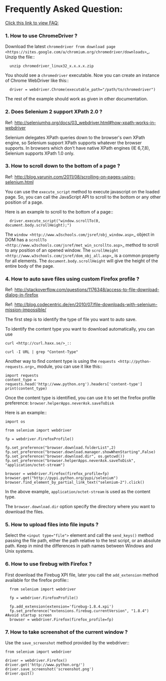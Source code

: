 # Frequently Asked Question:

[Click this link to view FAQ:](https://github.com/SeleniumHQ/selenium/wiki/Frequently-Asked-Questions)

### 1. How to use ChromeDriver ?

Download the latest `chromedriver from download page
<https://sites.google.com/a/chromium.org/chromedriver/downloads>`_. Unzip the file::

~~~~~~~~~~~~~~~~~~~~~~~~~
  unzip chromedriver_linux32_x.x.x.x.zip
~~~~~~~~~~~~~~~~~~~~~~~~~~~~~~~~~~~~

You should see a ``chromedriver`` executable. Now you can create an instance of Chrome WebDriver like this::

~~~~~~~~~~~~~~~~~~~~~~~~~~~~~~~~~~~~
  driver = webdriver.Chrome(executable_path="/path/to/chromedriver")
~~~~~~~~~~~~~~~~~~~~~~~~~~~~~~~~~~~~

The rest of the example should work as given in other documentation.

### 2. Does Selenium 2 support XPath 2.0 ?

Ref: http://seleniumhq.org/docs/03_webdriver.html#how-xpath-works-in-webdriver

Selenium delegates XPath queries down to the browser's own XPath engine, so Selenium support XPath supports whatever the
browser supports. In browsers which don't have native XPath engines (IE 6,7,8), Selenium supports XPath 1.0 only.

### 3. How to scroll down to the bottom of a page ?

Ref: http://blog.varunin.com/2011/08/scrolling-on-pages-using-selenium.html

You can use the `execute_script` method to execute javascript on the loaded page. So, you can call the JavaScript API to
scroll to the bottom or any other position of a page.

Here is an example to scroll to the bottom of a page::

~~~~~~~~~~~~~~~~~~~~~~~~~~~~~~~~~~~~~~~~~~~~
  driver.execute_script("window.scrollTo(0, document.body.scrollHeight);")
~~~~~~~~~~~~~~~~~~~~~~~~~~~~~~~~~~~~~~~~~~~~

The `window <http://www.w3schools.com/jsref/obj_window.asp>`_ object in DOM has a `scrollTo
<http://www.w3schools.com/jsref/met_win_scrollto.asp>`_ method to scroll to any position of an opened window.
The `scrollHeight
<http://www.w3schools.com/jsref/dom_obj_all.asp>`_ is a common property for all elements.
The `document.body.scrollHeight` will give the height of the entire body of the page.

### 4. How to auto save files using custom Firefox profile ?

Ref: http://stackoverflow.com/questions/1176348/access-to-file-download-dialog-in-firefox

Ref: http://blog.codecentric.de/en/2010/07/file-downloads-with-selenium-mission-impossible/

The first step is to identify the type of file you want to auto save.

To identify the content type you want to download automatically, you can use

~~~~~~~~~~~~~~~~~~~~~~~~~~~~~~~~~~~~~~~~~~~~~~~~~~~~~
curl <http://curl.haxx.se/>_::

curl -I URL | grep "Content-Type"
~~~~~~~~~~~~~~~~~~~~~~~~~~~~~~~~~~~~~~~~~~~~~~~~~~~~~

Another way to find content type is using the `requests
<http://python-requests.org>`_ module, you can use it like this::

~~~~~~~~~~~~~~~~~~~~~~~~~~~~~~~~~~~~~~~~~~~~~~~~~~~~~
import requests
content_type = requests.head('http://www.python.org').headers['content-type']
print(content_type)
~~~~~~~~~~~~~~~~~~~~~~~~~~~~~~~~~~~~~~~~~~~~~~~~~~~~~

Once the content type is identified, you can use it to set the firefox profile
preference: ``browser.helperApps.neverAsk.saveToDisk``

Here is an example::

~~~~~~~~~~~~~~~~~~~~~~~~~~~~~~~~~~~~~~~~~~~~~~~~~~~~~
import os

from selenium import webdriver

fp = webdriver.FirefoxProfile()

fp.set_preference("browser.download.folderList",2)
fp.set_preference("browser.download.manager.showWhenStarting",False)
fp.set_preference("browser.download.dir", os.getcwd())
fp.set_preference("browser.helperApps.neverAsk.saveToDisk", "application/octet-stream")

browser = webdriver.Firefox(firefox_profile=fp)
browser.get("http://pypi.python.org/pypi/selenium")
browser.find_element_by_partial_link_text("selenium-2").click()
~~~~~~~~~~~~~~~~~~~~~~~~~~~~~~~~~~~~~~~~~~~~~~~~~~~~~

In the above example, ``application/octet-stream`` is used as the content type.

The ``browser.download.dir`` option specify the directory where you want to download the files.

### 5. How to upload files into file inputs ?

Select the ``<input type="file">`` element and call the ``send_keys()`` method passing the file path, either the path
relative to the test script, or an absolute path. Keep in mind the differences in path names between Windows and Unix
systems.

### 6. How to use firebug with Firefox ?

First download the Firebug XPI file, later you call the
``add_extension`` method available for the firefox profile::

~~~~~~~~~~~~~~~~~~~~~~~~~~~~~~~~~
  from selenium import webdriver

  fp = webdriver.FirefoxProfile()

  fp.add_extension(extension='firebug-1.8.4.xpi')
  fp.set_preference("extensions.firebug.currentVersion", "1.8.4") #Avoid startup screen
  browser = webdriver.Firefox(firefox_profile=fp)
~~~~~~~~~~~~~~~~~~~~~~~~~~~~~~~~~~~~~~~~~~~~~~

### 7. How to take screenshot of the current window ?

Use the `save_screenshot` method provided by the webdriver::

~~~~~~~~~~~~~~~~~~~~~~~~~~~~~~~~~~~~~~~~~~~~~~
from selenium import webdriver

driver = webdriver.Firefox()
driver.get('http://www.python.org/')
driver.save_screenshot('screenshot.png')
driver.quit()
~~~~~~~~~~~~~~~~~~~~~~~~~~~~~~~~~~~~~~~~~~~~~~